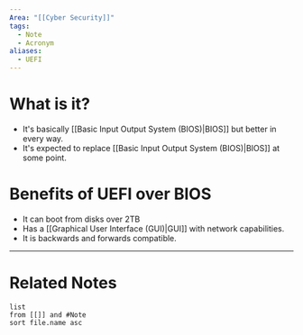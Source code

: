 ```yaml
---
Area: "[[Cyber Security]]"
tags:
  - Note
  - Acronym
aliases:
  - UEFI
---
```

# What is it?
- It's basically [[Basic Input Output System (BIOS)|BIOS]] but better in every way. 
- It's expected to replace [[Basic Input Output System (BIOS)|BIOS]] at some point.

# Benefits of UEFI over BIOS
- It can boot from disks over 2TB
- Has a [[Graphical User Interface (GUI)|GUI]] with network capabilities.
- It is backwards and forwards compatible. 


---
# Related Notes
```dataview
list
from [[]] and #Note 
sort file.name asc
```
